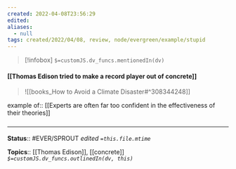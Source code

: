 ```yaml
---
created: 2022-04-08T23:56:29 
edited: 
aliases:
  - null
tags: created/2022/04/08, review, node/evergreen/example/stupid
---
```

> [!infobox]
`$=customJS.dv_funcs.mentionedIn(dv)`

#### [[Thomas Edison tried to make a record player out of concrete]]

> ![[books_How to Avoid a Climate Disaster#^308344248]]

example of:: [[Experts are often far too confident in the effectiveness of their theories]]

### <hr class="footnote"/>

**Status**:: #EVER/SPROUT
*edited `=this.file.mtime`*

**Topics**:: [[Thomas Edison]], [[concrete]]
*`$=customJS.dv_funcs.outlinedIn(dv, this)`*
